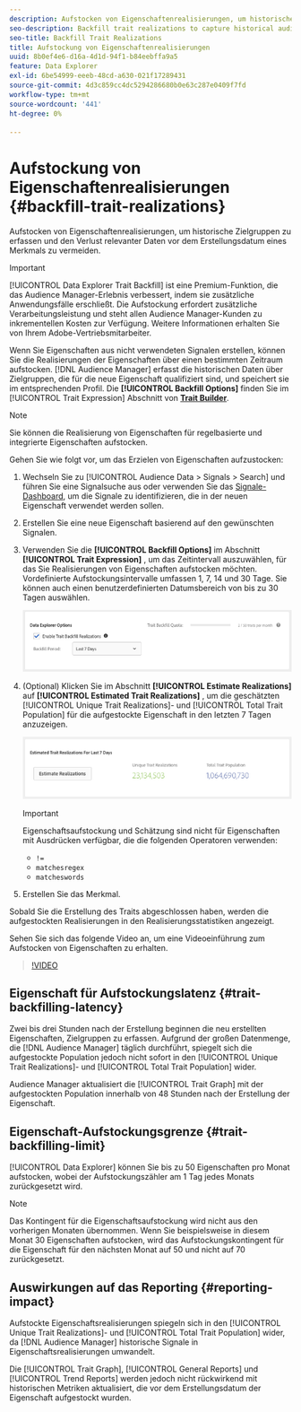 ```yaml
---
description: Aufstocken von Eigenschaftenrealisierungen, um historische Zielgruppen zu erfassen und den Verlust relevanter Daten vor dem Erstellungsdatum eines Merkmals zu vermeiden.
seo-description: Backfill trait realizations to capture historical audiences and avoid loss of relevant data prior to a trait creation date.
seo-title: Backfill Trait Realizations
title: Aufstockung von Eigenschaftenrealisierungen
uuid: 8b0ef4e6-d16a-4d1d-94f1-b84eebffa9a5
feature: Data Explorer
exl-id: 6be54999-eeeb-48cd-a630-021f17289431
source-git-commit: 4d3c859cc4dc5294286680b0e63c287e0409f7fd
workflow-type: tm+mt
source-wordcount: '441'
ht-degree: 0%

---
```


# Aufstockung von Eigenschaftenrealisierungen {#backfill-trait-realizations}

Aufstocken von Eigenschaftenrealisierungen, um historische Zielgruppen zu erfassen und den Verlust relevanter Daten vor dem Erstellungsdatum eines Merkmals zu vermeiden.

>[!IMPORTANT]
>
>[!UICONTROL Data Explorer Trait Backfill] ist eine Premium-Funktion, die das Audience Manager-Erlebnis verbessert, indem sie zusätzliche Anwendungsfälle erschließt. Die Aufstockung erfordert zusätzliche Verarbeitungsleistung und steht allen Audience Manager-Kunden zu inkrementellen Kosten zur Verfügung. Weitere Informationen erhalten Sie von Ihrem Adobe-Vertriebsmitarbeiter.

Wenn Sie Eigenschaften aus nicht verwendeten Signalen erstellen, können Sie die Realisierungen der Eigenschaften über einen bestimmten Zeitraum aufstocken. [!DNL Audience Manager] erfasst die historischen Daten über Zielgruppen, die für die neue Eigenschaft qualifiziert sind, und speichert sie im entsprechenden Profil. Die **[!UICONTROL Backfill Options]** finden Sie im [!UICONTROL Trait Expression] Abschnitt von **[Trait Builder](../../features/traits/about-trait-builder.md)**.

>[!NOTE]
>
>Sie können die Realisierung von Eigenschaften für regelbasierte und integrierte Eigenschaften aufstocken.

Gehen Sie wie folgt vor, um das Erzielen von Eigenschaften aufzustocken:

1. Wechseln Sie zu [!UICONTROL Audience Data > Signals > Search] und führen Sie eine Signalsuche aus oder verwenden Sie das [Signale-Dashboard](../../features/data-explorer/data-explorer-signals-dashboard.md), um die Signale zu identifizieren, die in der neuen Eigenschaft verwendet werden sollen.
1. Erstellen Sie eine neue Eigenschaft basierend auf den gewünschten Signalen.
1. Verwenden Sie die **[!UICONTROL Backfill Options]** im Abschnitt **[!UICONTROL Trait Expression]** , um das Zeitintervall auszuwählen, für das Sie Realisierungen von Eigenschaften aufstocken möchten. Vordefinierte Aufstockungsintervalle umfassen 1, 7, 14 und 30 Tage. Sie können auch einen benutzerdefinierten Datumsbereich von bis zu 30 Tagen auswählen.

   ![Eigenschaft-Aufstockung](assets/signals-trait-backfill.png)

1. (Optional) Klicken Sie im Abschnitt **[!UICONTROL Estimate Realizations]** auf **[!UICONTROL Estimated Trait Realizations]** , um die geschätzten [!UICONTROL Unique Trait Realizations]- und [!UICONTROL Total Trait Population] für die aufgestockte Eigenschaft in den letzten 7 Tagen anzuzeigen.

   ![estimated-trait-realizations](assets/estimate-trait-realizations.png)

   >[!IMPORTANT]
   >
   >Eigenschaftsaufstockung und Schätzung sind nicht für Eigenschaften mit Ausdrücken verfügbar, die die folgenden Operatoren verwenden:
   >    * `!=`
   >    * `matchesregex`
   >    * `matcheswords`
1. Erstellen Sie das Merkmal.

Sobald Sie die Erstellung des Traits abgeschlossen haben, werden die aufgestockten Realisierungen in den Realisierungsstatistiken angezeigt.

Sehen Sie sich das folgende Video an, um eine Videoeinführung zum Aufstocken von Eigenschaften zu erhalten.

>[!VIDEO](https://video.tv.adobe.com/v/327527?captions=ger)

## Eigenschaft für Aufstockungslatenz {#trait-backfilling-latency}

Zwei bis drei Stunden nach der Erstellung beginnen die neu erstellten Eigenschaften, Zielgruppen zu erfassen. Aufgrund der großen Datenmenge, die [!DNL Audience Manager] täglich durchführt, spiegelt sich die aufgestockte Population jedoch nicht sofort in den [!UICONTROL Unique Trait Realizations]- und [!UICONTROL Total Trait Population] wider.

Audience Manager aktualisiert die [!UICONTROL Trait Graph] mit der aufgestockten Population innerhalb von 48 Stunden nach der Erstellung der Eigenschaft.

## Eigenschaft-Aufstockungsgrenze {#trait-backfilling-limit}

[!UICONTROL Data Explorer] können Sie bis zu 50 Eigenschaften pro Monat aufstocken, wobei der Aufstockungszähler am 1 Tag jedes Monats zurückgesetzt wird.

>[!NOTE]
>
>Das Kontingent für die Eigenschaftsaufstockung wird nicht aus den vorherigen Monaten übernommen. Wenn Sie beispielsweise in diesem Monat 30 Eigenschaften aufstocken, wird das Aufstockungskontingent für die Eigenschaft für den nächsten Monat auf 50 und nicht auf 70 zurückgesetzt.

## Auswirkungen auf das Reporting {#reporting-impact}

Aufstockte Eigenschaftsrealisierungen spiegeln sich in den [!UICONTROL Unique Trait Realizations]- und [!UICONTROL Total Trait Population] wider, da [!DNL Audience Manager] historische Signale in Eigenschaftsrealisierungen umwandelt.

Die [!UICONTROL Trait Graph], [!UICONTROL General Reports] und [!UICONTROL Trend Reports] werden jedoch nicht rückwirkend mit historischen Metriken aktualisiert, die vor dem Erstellungsdatum der Eigenschaft aufgestockt wurden.
